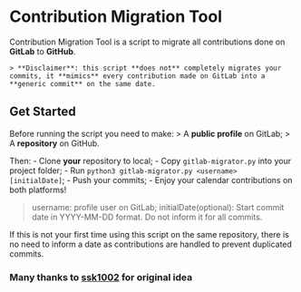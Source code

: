 # Contribution Migration Tool

Contribution Migration Tool is a script to migrate all contributions done on **GitLab** to **GitHub**.

    > **Disclaimer**: this script **does not** completely migrates your commits, it **mimics** every contribution made on GitLab into a **generic commit** on the same date.

## Get Started
Before running the script you need to make:
    > A **public profile** on GitLab;
    > A **repository** on GitHub.


Then:
    - Clone **your** repository to local;
    - Copy `gitlab-migrator.py` into your project folder;
    - Run `python3 gitlab-migrator.py <username> [initialDate]`;
    - Push your commits;
    - Enjoy your calendar contributions on both platforms!

> username: profile user on GitLab;
> initialDate(optional): Start commit date in YYYY-MM-DD format. Do not inform it for all commits.

If this is not your first time using this script on the same repository, there is no need to inform a date as contributions are handled to prevent duplicated commits.

### Many thanks to [ssk1002](https://github.com/ssk1002/gitlab-contribution-migration-tool) for original idea
